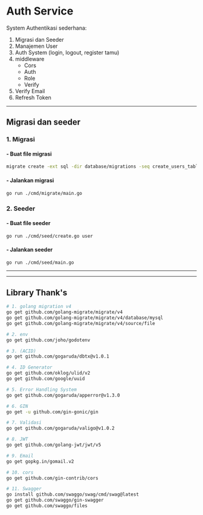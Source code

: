 # Auth Service
System Authentikasi sederhana:
1. Migrasi dan Seeder
2. Manajemen User
3. Auth System (login, logout, register tamu) 
4. middleware
    - Cors
    - Auth
    - Role
    - Verify
5. Verify Email
6. Refresh Token

---
## Migrasi dan seeder
### 1. Migrasi
#### - Buat file migrasi
```bash
migrate create -ext sql -dir database/migrations -seq create_users_table
```
#### - Jalankan migrasi
```bash
go run ./cmd/migrate/main.go
```
### 2. Seeder
#### - Buat file seeder
```bash
go run ./cmd/seed/create.go user
```
#### - Jalankan seeder
```bash
go run ./cmd/seed/main.go
```
---

---
## Library Thank's
```bash
# 1. golang migration v4
go get github.com/golang-migrate/migrate/v4
go get github.com/golang-migrate/migrate/v4/database/mysql
go get github.com/golang-migrate/migrate/v4/source/file

# 2. env
go get github.com/joho/godotenv

# 3. (ACID)
go get github.com/gogaruda/dbtx@v1.0.1

# 4. ID Generator
go get github.com/oklog/ulid/v2
go get github.com/google/uuid

# 5. Error Handling System
go get github.com/gogaruda/apperror@v1.3.0

# 6. GIN
go get -u github.com/gin-gonic/gin

# 7. Validasi
go get github.com/gogaruda/valigo@v1.0.2

# 8. JWT
go get github.com/golang-jwt/jwt/v5

# 9. Email
go get gopkg.in/gomail.v2

# 10. cors
go get github.com/gin-contrib/cors

# 11. Swagger
go install github.com/swaggo/swag/cmd/swag@latest
go get github.com/swaggo/gin-swagger
go get github.com/swaggo/files
```
